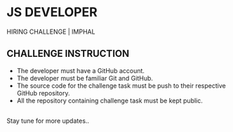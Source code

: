 # JS DEVELOPER 
HIRING CHALLENGE | IMPHAL

## CHALLENGE INSTRUCTION
- The developer must have a GitHub account.
- The developer must be familiar Git and GitHub.
- The source code for the challenge task must be push to their respective GitHub repository.
- All the repository containing challenge task must be kept public.

##
Stay tune for more updates..
